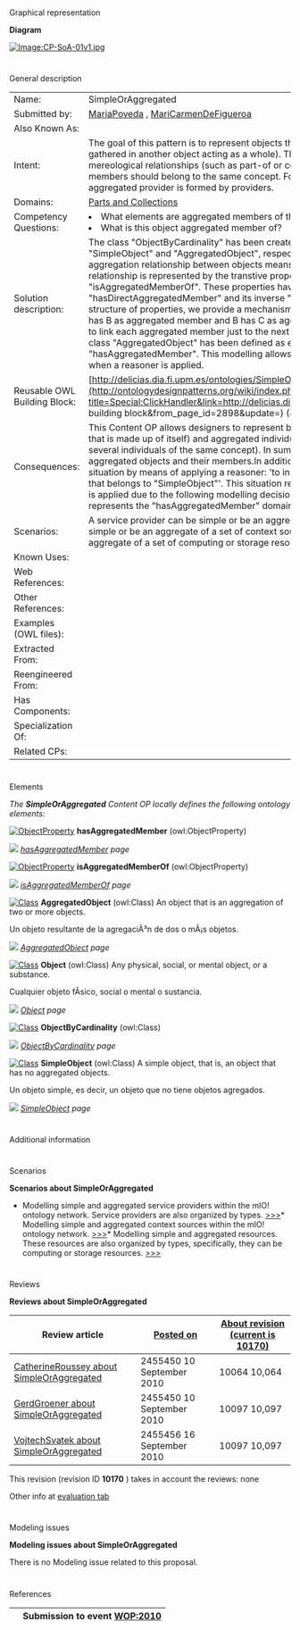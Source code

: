 # 

 Graphical representation



__Diagram__ 





[![Image:CP-SoA-01v1.jpg](../images/f/f5/CP-SoA-01v1.jpg)](../Image/CP-SoA-01v1.jpg "Image:CP-SoA-01v1.jpg")





# 

 General description




|  |  |
| --- | --- |
|  Name:  |  SimpleOrAggregated  |
|  Submitted by:  | [MariaPoveda](../User/MariaPoveda "User:MariaPoveda")  , [MariCarmenDeFigueroa](../User/MariCarmenDeFigueroa "User:MariCarmenDeFigueroa")  |
|  Also Known As:  |  |
|  Intent:  |  The goal of this pattern is to represent objects that can be simple or aggregated (that is, several objects gathered in another object acting as a whole).  The main difference between the aggregation relation and other mereological relationships (such as part-of or componency) is that the aggregated object and its aggregated members should belong to the same concept. For example, a turbine is part of an engine, whereas an aggregated provider is formed by providers.  |
|  Domains:  | [Parts and Collections](../Community/Parts_and_Collections "Community:Parts and Collections")  |
|  Competency Questions:  | <li>       What elements are aggregated members of this object?      </li><li>       What is this object aggregated member of?      </li> |
|  Solution description:  |  The class "ObjectByCardinality" has been created to classify simple and aggregated objects into its subclasses "SimpleObject" and "AggregatedObject", respectively. These subclasses are disjoint among them.  The aggregation relationship between objects means that objects can be composed by other objects. This relationship is represented by the transtive property "hasAggregatedMember" and its inverse "isAggregatedMemberOf". These properties have as subproperties the non transitive properties "hasDirectAggregatedMember" and its inverse "isDirectAggregatedMemberOf", respectively. By means of this structure of properties, we provide a mechanism (a) to represent transitive aggregation relationships (that is, if A has B as aggregated member and B has C as aggregated member then A has C as aggregated member) and (b) to link each aggregated member just to the next level (that is, A has B as direct aggregated member).  Finally, the class "AggregatedObject" has been defined as equivalent to those things that have some values for the property "hasAggregatedMember". This modelling allows the automatic classification of aggregated objects in this class when a reasoner is applied.  |
|  Reusable OWL Building Block:  | [http://delicias.dia.fi.upm.es/ontologies/SimpleOrAggregated.owl](http://ontologydesignpatterns.org/wiki/index.php?title=Special:ClickHandler&link=http://delicias.dia.fi.upm.es/ontologies/SimpleOrAggregated.owl&message=OWL building block&from_page_id=2898&update=)  (838)  |
|  Consequences:  |  This Content OP allows designers to represent both simple individuals of a given concept (that is, an individual that is made up of itself) and aggregated individuals of a given concept (that is, an individual that is made up of several individuals of the same concept).  In summary, this pattern allows to represent both simple objects and aggregated objects and their members.In addition, this pattern can be used to detect the following contradictory situation by means of applying a reasoner: 'to instantiate the relationship "hasAggregatedMember" for an Object that belongs to "SimpleObject"'. This situation represents a consistency error and it is detected when a resoner is applied due to the following modelling decisions included in the pattern: (a) "AggregatedObject" class represents the "hasAggregatedMember" domain and (b) "AggregatedObject" is disjoint with "SimpleObject".  |
|  Scenarios:  |  A service provider can be simple or be an aggregate of a set of service providers. A context source can be simple or be an aggregate of a set of context sources. A computing or storage resource can be simple or be an aggregate of a set of computing or storage resources.  |
|  Known Uses:  |  |
|  Web References:  |  |
|  Other References:  |  |
|  Examples (OWL files):  |  |
|  Extracted From:  |  |
|  Reengineered From:  |  |
|  Has Components:  |  |
|  Specialization Of:  |  |
|  Related CPs:  |  |



  





# 

 Elements



_The
 __SimpleOrAggregated__ 
 Content OP locally defines the following ontology elements:_ 





[![ObjectProperty](../../images/thumb/c/c3/ObjectProperty.gif/20px-ObjectProperty.gif)](../Image/ObjectProperty.gif "ObjectProperty")
__hasAggregatedMember__ 
 (owl:ObjectProperty)
 
[![](../../../../../../images/thumb/8/87/ArrowRight.gif/11px-ArrowRight.gif)](../Image/ArrowRight.gif "ArrowRight.gif")
_[hasAggregatedMember](../Submissions/SimpleOrAggregated/hasAggregatedMember "Submissions:SimpleOrAggregated/hasAggregatedMember") 
 page_ 



[![ObjectProperty](../../images/thumb/c/c3/ObjectProperty.gif/20px-ObjectProperty.gif)](../Image/ObjectProperty.gif "ObjectProperty")
__isAggregatedMemberOf__ 
 (owl:ObjectProperty)
 
[![](../../../../../../images/thumb/8/87/ArrowRight.gif/11px-ArrowRight.gif)](../Image/ArrowRight.gif "ArrowRight.gif")
_[isAggregatedMemberOf](../Submissions/SimpleOrAggregated/isAggregatedMemberOf "Submissions:SimpleOrAggregated/isAggregatedMemberOf") 
 page_ 



[![Class](../../../../images/thumb/2/27/Class.gif/20px-Class.gif)](../Image/Class.gif "Class")
__AggregatedObject__ 
 (owl:Class) An object that is an aggregation of two or more objects.
 
  





 Un objeto resultante de la agregaciÃ³n de dos o mÃ¡s objetos.
 



[![](../../../../../../images/thumb/8/87/ArrowRight.gif/11px-ArrowRight.gif)](../Image/ArrowRight.gif "ArrowRight.gif")
_[AggregatedObject](../Submissions/SimpleOrAggregated/AggregatedObject "Submissions:SimpleOrAggregated/AggregatedObject") 
 page_ 



[![Class](../../../../images/thumb/2/27/Class.gif/20px-Class.gif)](../Image/Class.gif "Class")
__Object__ 
 (owl:Class) Any physical, social, or mental object, or a substance.
 
  





 Cualquier objeto fÃ­sico, social o mental o sustancia.
 



[![](../../../../../../images/thumb/8/87/ArrowRight.gif/11px-ArrowRight.gif)](../Image/ArrowRight.gif "ArrowRight.gif")
_[Object](../Submissions/SimpleOrAggregated/Object "Submissions:SimpleOrAggregated/Object") 
 page_ 



[![Class](../../../../images/thumb/2/27/Class.gif/20px-Class.gif)](../Image/Class.gif "Class")
__ObjectByCardinality__ 
 (owl:Class)
 
[![](../../../../../../images/thumb/8/87/ArrowRight.gif/11px-ArrowRight.gif)](../Image/ArrowRight.gif "ArrowRight.gif")
_[ObjectByCardinality](../Submissions/SimpleOrAggregated/ObjectByCardinality "Submissions:SimpleOrAggregated/ObjectByCardinality") 
 page_ 



[![Class](../../../../images/thumb/2/27/Class.gif/20px-Class.gif)](../Image/Class.gif "Class")
__SimpleObject__ 
 (owl:Class) A simple object, that is, an object that has no aggregated objects.
 
  





 Un objeto simple, es decir, un objeto que no tiene objetos agregados.
 



[![](../../../../../../images/thumb/8/87/ArrowRight.gif/11px-ArrowRight.gif)](../Image/ArrowRight.gif "ArrowRight.gif")
_[SimpleObject](../Submissions/SimpleOrAggregated/SimpleObject "Submissions:SimpleOrAggregated/SimpleObject") 
 page_ 


# 

 Additional information



# 

 Scenarios




__Scenarios about SimpleOrAggregated__ 

* Modelling simple and aggregated service providers within the mIO! ontology network. Service providers are also organized by types. [>>>](../Submissions/SimpleOrAggregated/Scenario_1 "http://ontologydesignpatterns.org/wiki/Submissions:SimpleOrAggregated/Scenario_1")* Modelling simple and aggregated context sources within the mIO! ontology network. [>>>](../Submissions/SimpleOrAggregated/Scenario_2 "http://ontologydesignpatterns.org/wiki/Submissions:SimpleOrAggregated/Scenario_2")* Modelling simple and aggregated resources. These resources are also organized by types, specifically, they can be computing or storage resources. [>>>](../Submissions/SimpleOrAggregated/Scenario_3 "http://ontologydesignpatterns.org/wiki/Submissions:SimpleOrAggregated/Scenario_3")



# 

 Reviews




__Reviews about SimpleOrAggregated__ 



|  Review article  | [Posted on](../Property/CreationDate "Property:CreationDate")  | [About revision (current is 10170)](../Property/ReviewAboutVersion "Property:ReviewAboutVersion")  |
| --- | --- | --- |
| [CatherineRoussey about SimpleOrAggregated](../Reviews/CatherineRoussey_about_SimpleOrAggregated "Reviews:CatherineRoussey about SimpleOrAggregated")  |  2455450  10 September 2010  |  10064  10,064  |
| [GerdGroener about SimpleOrAggregated](../Reviews/GerdGroener_about_SimpleOrAggregated "Reviews:GerdGroener about SimpleOrAggregated")  |  2455450  10 September 2010  |  10097  10,097  |
| [VojtechSvatek about SimpleOrAggregated](../Reviews/VojtechSvatek_about_SimpleOrAggregated "Reviews:VojtechSvatek about SimpleOrAggregated")  |  2455456  16 September 2010  |  10097  10,097  |



 This revision (revision ID
 __10170__ 
 ) takes in account the reviews: none
 



 Other info at
 [evaluation tab](http://ontologydesignpatterns.org/wiki/index.php?title=Submissions:SimpleOrAggregated&action=evaluation "http://ontologydesignpatterns.org/wiki/index.php?title=Submissions:SimpleOrAggregated&action=evaluation") 





  





# 

 Modeling issues




__Modeling issues about SimpleOrAggregated__ 


 There is no Modeling issue related to this proposal.
 




  





# 

 References



  






|  |  Submission to event [WOP:2010](../WOP/2010 "WOP:2010")  |
| --- | --- |